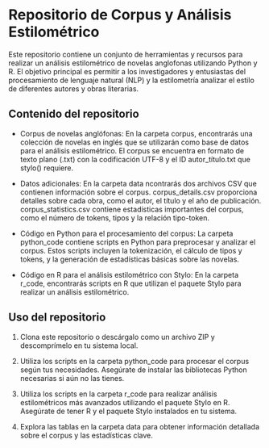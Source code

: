 # Repositorio de Corpus y Análisis Estilométrico #
Este repositorio contiene un conjunto de herramientas y recursos para realizar un análisis estilométrico de novelas anglofonas utilizando Python y R. El objetivo principal es permitir a los investigadores y entusiastas del procesamiento de lenguaje natural (NLP) y la estilometría analizar el estilo de diferentes autores y obras literarias.

## Contenido del repositorio ##
- Corpus de novelas anglófonas: En la carpeta corpus, encontrarás una colección de novelas en inglés que se utilizarán como base de datos para el análisis estilométrico. El corpus se encuentra en formato de texto plano (.txt) con la codificación UTF-8 y el ID autor_título.txt que stylo() requiere.
  
- Datos adicionales: En la carpeta data ncontrarás dos archivos CSV que contienen información sobre el corpus. corpus_details.csv proporciona detalles sobre cada obra, como el autor, el título y el año de publicación. corpus_statistics.csv contiene estadísticas importantes del corpus, como el número de tokens, tipos y la relación tipo-token.

- Código en Python para el procesamiento del corpus: La carpeta python_code contiene scripts en Python para preprocesar y analizar el corpus. Estos scripts incluyen la tokenización, el cálculo de tipos y tokens, y la generación de estadísticas básicas sobre las novelas.

- Código en R para el análisis estilométrico con Stylo: En la carpeta r_code, encontrarás scripts en R que utilizan el paquete Stylo para realizar un análisis estilométrico.

## Uso del repositorio ##
1. Clona este repositorio o descárgalo como un archivo ZIP y descomprímelo en tu sistema local.

2. Utiliza los scripts en la carpeta python_code para procesar el corpus según tus necesidades. Asegúrate de instalar las bibliotecas Python necesarias si aún no las tienes.

3. Utiliza los scripts en la carpeta r_code para realizar análisis estilométricos más avanzados utilizando el paquete Stylo en R. Asegúrate de tener R y el paquete Stylo instalados en tu sistema.

4. Explora las tablas en la carpeta data para obtener información detallada sobre el corpus y las estadísticas clave.
